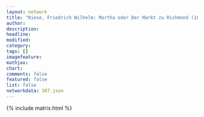 ```yaml
---
layout: network
title: "Riese, Friedrich Wilhelm: Martha oder Der Markt zu Richmond (1847)"
author:
description:
headline:
modified:
category:
tags: []
imagefeature: 
mathjax: 
chart: 
comments: false
featured: false
list: false
networkdata: 307.json
---
```

{% include matrix.html %}
